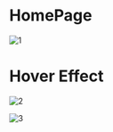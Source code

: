 # **HomePage**
![1](https://github.com/user-attachments/assets/3988219b-1183-4d05-a33c-7fc89a70bcb9)


# **Hover Effect**
![2](https://github.com/user-attachments/assets/81a633c2-3a2c-4565-9d64-dae7f7f9a3a7)


![3](https://github.com/user-attachments/assets/d0c71e6a-b579-4993-b8a6-f3f8bbdb2958)

